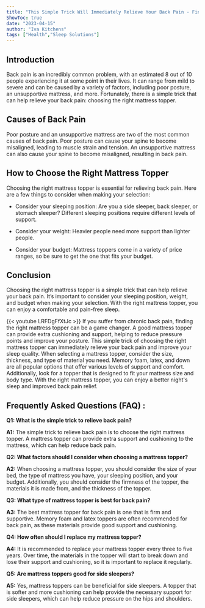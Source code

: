 ```yaml
---
title: "This Simple Trick Will Immediately Relieve Your Back Pain - Find Out How to Choose the Right Mattress Topper!"
ShowToc: true 
date: "2023-04-15"
author: "Iva Kitchens" 
tags: ["Health","Sleep Solutions"]
---
```

## Introduction

Back pain is an incredibly common problem, with an estimated 8 out of 10 people experiencing it at some point in their lives. It can range from mild to severe and can be caused by a variety of factors, including poor posture, an unsupportive mattress, and more. Fortunately, there is a simple trick that can help relieve your back pain: choosing the right mattress topper.

## Causes of Back Pain

Poor posture and an unsupportive mattress are two of the most common causes of back pain. Poor posture can cause your spine to become misaligned, leading to muscle strain and tension. An unsupportive mattress can also cause your spine to become misaligned, resulting in back pain.

## How to Choose the Right Mattress Topper

Choosing the right mattress topper is essential for relieving back pain. Here are a few things to consider when making your selection:

- Consider your sleeping position: Are you a side sleeper, back sleeper, or stomach sleeper? Different sleeping positions require different levels of support.

- Consider your weight: Heavier people need more support than lighter people.

- Consider your budget: Mattress toppers come in a variety of price ranges, so be sure to get the one that fits your budget.

## Conclusion

Choosing the right mattress topper is a simple trick that can help relieve your back pain. It’s important to consider your sleeping position, weight, and budget when making your selection. With the right mattress topper, you can enjoy a comfortable and pain-free sleep.

{{< youtube LRFDgFfXtJc >}} 
If you suffer from chronic back pain, finding the right mattress topper can be a game changer. A good mattress topper can provide extra cushioning and support, helping to reduce pressure points and improve your posture. This simple trick of choosing the right mattress topper can immediately relieve your back pain and improve your sleep quality. When selecting a mattress topper, consider the size, thickness, and type of material you need. Memory foam, latex, and down are all popular options that offer various levels of support and comfort. Additionally, look for a topper that is designed to fit your mattress size and body type. With the right mattress topper, you can enjoy a better night's sleep and improved back pain relief.

## Frequently Asked Questions (FAQ) :
**Q1: What is the simple trick to relieve back pain?**

**A1:** The simple trick to relieve back pain is to choose the right mattress topper. A mattress topper can provide extra support and cushioning to the mattress, which can help reduce back pain.

**Q2: What factors should I consider when choosing a mattress topper?**

**A2:** When choosing a mattress topper, you should consider the size of your bed, the type of mattress you have, your sleeping position, and your budget. Additionally, you should consider the firmness of the topper, the materials it is made from, and the thickness of the topper. 

**Q3: What type of mattress topper is best for back pain?**

**A3:** The best mattress topper for back pain is one that is firm and supportive. Memory foam and latex toppers are often recommended for back pain, as these materials provide good support and cushioning. 

**Q4: How often should I replace my mattress topper?**

**A4:** It is recommended to replace your mattress topper every three to five years. Over time, the materials in the topper will start to break down and lose their support and cushioning, so it is important to replace it regularly. 

**Q5: Are mattress toppers good for side sleepers?**

**A5:** Yes, mattress toppers can be beneficial for side sleepers. A topper that is softer and more cushioning can help provide the necessary support for side sleepers, which can help reduce pressure on the hips and shoulders.




